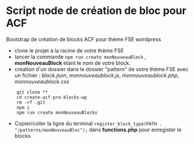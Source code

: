 # Script node de création de bloc pour ACF

Bootstrap de création de blocks ACF pour thème FSE wordpress


- clone le projet à la racine de votre thème FSE
- lancer la commande `npm run create monNouveauBlock` , **monNouveauBlock** etant le nom de votre block.
- creation d'un dossier dans le dossier "pattern" de votre thème FSE avec un fichier : _block.json_, _monnouveaublock.js_, _monnouveaublock.php_, _monnouveaublock.css_

```
    git clone **
    cd create-acf-pro-blocks-wp
    rm -rf .git
    npm i
    npm run create monNouveauBlocks
```

- Copier/coller la ligne du terminal `register_block_type(PATH . "/patterns/monNouveauBloc");` dans **functions.php** pour enregister le blocks




